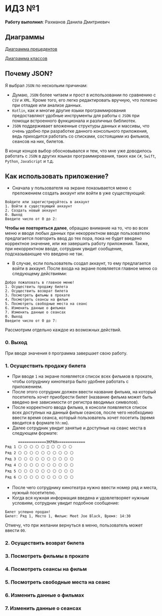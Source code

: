 # ИДЗ №1

__Работу выполнил__: Рахманов Данила Дмитриевич

## Диаграммы
[Диаграмма прецедентов](user-case-diagram.png)

[Диаграмма классов](class-diagram.png)
  
## Почему JSON?
Я выбрал `JSON` по нескольим причинам:
- Думаю, `JSON` более читаем и прост в использовании по сравнению с `CSV` и `XML`. Кроме того, его легко редактировать вручную, что полезно при отладке или анализе данных.
- `Kotlin`, как и многие другие языки программирования предоставляют удобные инструменты для работы с `JSON` при помощи встроенного функционала и различных библиотек.
- `JSON` поддерживает вложенные структуры данных и массивы, что очень удобно при разработке данного консольного приложения, ведь приходится работать со списками, состоящими из фильмов, сеансов на них, билетов.

В конце концов выбор обосновывался и тем, что мне уже доводилось работать с `JSON` в других языках программирования, таких как `C#`, `Swift`, `Python`, `JavaScript` и т.д.

## Как использовать приложение?
- Сначала у пользователя на экране показывается меню с преложением создать аккаунт или войти в уже существующий:
```
Войдите или зарегистрируйтесь в аккаунт
1. Войти в существующий аккаунт
2. Создать новый аккаунт
0. Выход
Введите число от 0 до 2:
```

**Чтобы не повторяться далее**, обращаю внимание на то, что во всех меню и вводе любых данных при некорректном вводе пользователю предлагается повторить ввод до тех пора, пока не будет введено корректное значение, или же завершить работу приложения. Также, при некорректном вводе, сотрудник увидит сообщение, подсказывающие что введено не так.
- В случае, если пользователь создал аккаунт, то ему предлагается войти в аккаунт. После входа на экране появляется главное меню со следующему действиями:
```
Добро пожаловать в главное меню!
1. Осуществить продажу билета
2. Осуществить возврат билета
3. Посмотреть фильмы в прокате
4. Посмотреть сеансы на фильм
5. Посмотреть свободные места на сеанс
6. Изменить данные о фильмах
7. Изменить данные о сеансах
0. Выход
Введите число от 0 до 7: 
```

Рассмотрим отдельно каждое из возможных действий.

### 0. Выход

При вводе значения `0` программа завершает свою работу.

### 1. Осуществить продажу билета

- При вводе `1` на экране появляется список всех фильмов в прокате, чтобы сотруднику кинотеатра было удобнее работать с приложением.
- После этого сотрудник должен ввести название фильма, на который посетитель хочет приобрести билет (название фильма может быть введено вне зависимости от регистра вводимых символов).
- После корректного ввода фильма, в консоли появляется список всех доступных на данный фильм сеансов, после чего необходимо ввести время сеанса, который пользователь хочет посетить (время вводится в формате `hh:mm`).
- Далее сотрудник увидит занятые и доступные на сеанс места в следующем формате:
```
      =============ЭКРАН=============
Ряд 1 ⚪ ⚪ ⚪ ⚪ ⚪ 🔴 ⚪ ⚪ ⚪ ⚪ 
Ряд 2 ⚪ ⚪ ⚪ ⚪ ⚪ ⚪ ⚪ ⚪ ⚪ ⚪ 
Ряд 3 ⚪ ⚪ ⚪ ⚪ ⚪ ⚪ ⚪ ⚪ ⚪ ⚪ 
Ряд 4 ⚪ ⚪ ⚪ ⚪ ⚪ ⚪ ⚪ ⚪ ⚪ ⚪ 
Ряд 5 ⚪ ⚪ ⚪ ⚪ ⚪ ⚪ ⚪ ⚪ ⚪ ⚪ 
Ряд 6 ⚪ ⚪ ⚪ ⚪ ⚪ ⚪ ⚪ ⚪ ⚪ ⚪ 
```
- После чего сотруднику кинотеатра нужно ввести номер ряд и места, нужный посетителю.
- Когда вся нужная информация введена и удовлетворяет нужным условиям, сотрудник увидит подобное сообщение:
```
Билет успешно продан!
Билет: Ряд 1, Место 1, Фильм: Meet Joe Black, Время: 14:30
```

Отмечу, что при желании вернуться в меню, пользователь может ввести `00`.

### 2. Осуществить возврат билета



### 3. Посмотреть фильмы в прокате



### 4. Посмотреть сеансы на фильм



### 5. Посмотреть свободные места на сеанс



### 6. Изменить данные о фильмах



### 7. Изменить данные о сеансах
